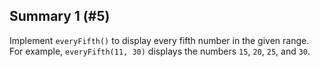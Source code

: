 ## Summary 1 (#5)

Implement `everyFifth()` to display every fifth number in the given range. For
example, `everyFifth(11, 30)` displays the numbers `15`, `20`, `25`, and `30`.
